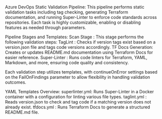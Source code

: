 Azure DevOps Static Validation Pipeline:
This pipeline performs static validation tasks including tag checking, generating Terraform documentation, and running Super-Linter to enforce code standards across repositories. Each task is highly customizable, enabling or disabling features as needed through parameters.

Pipeline Stages and Templates:
Scan Stage        : This stage performs the following validation steps:
TagLint           : Checks if version tags exist based on a version.json file and tags code versions accordingly.
TF Docs Generation: Creates or updates README.md documentation using Terraform Docs for easier reference.
Super-Linter      : Runs code linters for Terraform, YAML, Markdown, and more, ensuring code quality and consistency.

Each validation step utilizes templates, with continueOnError settings based on the FailOnFindings parameter to allow flexibility in handling validation outcomes.

YAML Templates Overview:
superlinter.yml: Runs Super-Linter in a Docker container with a configuration for linting various file types.
taglint.yml    : Reads version.json to check and tag code if a matching version does not already exist.
tfdocs.yml     : Runs Terraform Docs to generate a structured README.md file.
